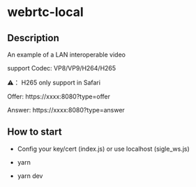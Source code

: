 # webrtc-local

## Description

An example of a LAN interoperable video

support Codec: VP8/VP9/H264/H265

⚠️： H265 only support in Safari

Offer: https://xxxx:8080?type=offer

Answer: https://xxxx:8080?type=answer

## How to start

- Config your key/cert (index.js) or use localhost (sigle_ws.js)
- yarn

- yarn dev
